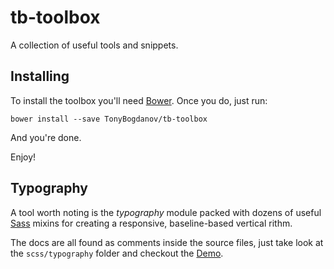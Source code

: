 # tb-toolbox

A collection of useful tools and snippets.

## Installing

To install the toolbox you'll need [Bower](http://bower.io/). Once you do, just run:

```shell
bower install --save TonyBogdanov/tb-toolbox
```

And you're done.

Enjoy!

## Typography

A tool worth noting is the *typography* module packed with dozens of useful [Sass](http://sass-lang.com) mixins for
creating a responsive, baseline-based vertical rithm.

The docs are all found as comments inside the source files, just take look at the `scss/typography` folder and checkout
the [Demo](http://tonybogdanov.github.io/tb-toolbox/demo/typography.html).